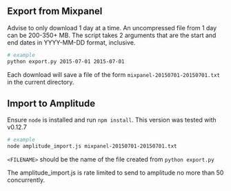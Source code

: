 ## Export from Mixpanel

Advise to only download 1 day at a time. An uncompressed file from 1 day can be 200-350+ MB. The script takes 2 arguments that are the start and end dates in YYYY-MM-DD format, inclusive. 

```sh
# example
python export.py 2015-07-01 2015-07-01
```

Each download will save a file of the form  `mixpanel-20150701-20150701.txt` in the current directory.

## Import to Amplitude

Ensure `node` is installed and run `npm install`. This version was tested with v0.12.7

```sh
# example
node amplitude_import.js mixpanel-20150701-20150701.txt
```

`<FILENAME>` should be the name of the file created from `python export.py`

The amplitude_import.js is rate limited to send to amplitude no more than 50 concurrently.
